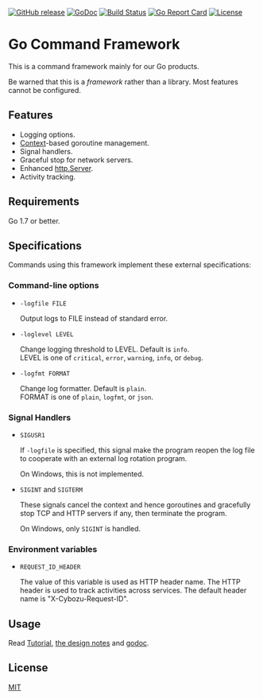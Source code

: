 [![GitHub release](https://img.shields.io/github/release/cybozu-go/cmd.svg?maxAge=60)][releases]
[![GoDoc](https://godoc.org/github.com/cybozu-go/cmd?status.svg)][godoc]
[![Build Status](https://travis-ci.org/cybozu-go/cmd.svg?branch=master)](https://travis-ci.org/cybozu-go/cmd)
[![Go Report Card](https://goreportcard.com/badge/github.com/cybozu-go/cmd)](https://goreportcard.com/report/github.com/cybozu-go/cmd)
[![License](https://img.shields.io/github/license/cybozu-go/cmd.svg?maxAge=2592000)](LICENSE)

Go Command Framework
====================

This is a command framework mainly for our Go products.

Be warned that this is a _framework_ rather than a library.
Most features cannot be configured.

Features
--------

* Logging options.
* [Context](https://golang.org/pkg/context/)-based goroutine management.
* Signal handlers.
* Graceful stop for network servers.
* Enhanced [http.Server](https://golang.org/pkg/net/http/#Server).
* Activity tracking.

Requirements
------------

Go 1.7 or better.

Specifications
--------------

Commands using this framework implement these external specifications:

### Command-line options

* `-logfile FILE`

    Output logs to FILE instead of standard error.

* `-loglevel LEVEL`

    Change logging threshold to LEVEL.  Default is `info`.  
    LEVEL is one of `critical`, `error`, `warning`, `info`, or `debug`.

* `-logfmt FORMAT`

    Change log formatter.  Default is `plain`.  
    FORMAT is one of `plain`, `logfmt`, or `json`.

### Signal Handlers

* `SIGUSR1`

    If `-logfile` is specified, this signal make the program reopen
    the log file to cooperate with an external log rotation program.

    On Windows, this is not implemented.

* `SIGINT` and `SIGTERM`

    These signals cancel the context and hence goroutines and
    gracefully stop TCP and HTTP servers if any, then terminate
    the program.

    On Windows, only `SIGINT` is handled.

### Environment variables

* `REQUEST_ID_HEADER`

    The value of this variable is used as HTTP header name.
    The HTTP header is used to track activities across services.
    The default header name is "X-Cybozu-Request-ID".

Usage
-----

Read [Tutorial][wiki], [the design notes](DESIGN.md) and [godoc][].

License
-------

[MIT][]

[releases]: https://github.com/cybozu-go/cmd/releases
[godoc]: https://godoc.org/github.com/cybozu-go/cmd
[wiki]: https://github.com/cybozu-go/cmd/wiki/Tutorial
[MIT]: https://opensource.org/licenses/MIT
